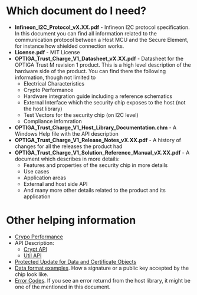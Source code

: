 # Which document do I need?

* **Infineon_I2C_Protocol_vX.XX.pdf** - Infineon I2C protocol specification. In this document you can find all information related to the communication protocol between a Host MCU and the Secure Element, for instance how shielded connection works.
* **License.pdf** - MIT License
* **OPTIGA_Trust_Charge_V1_Datasheet_vX.XX.pdf** - Datasheet for the OPTIGA Trust M revision 1 product. This is a high level description of the hardware side of the product. You can find there the following information, though not limited to
    * Electrical Characteristics
    * Crypto Performance
    * Hardware integration guide including a reference schematics
    * External Interface which the security chip exposes to the host (not the host library)
    * Test Vectors for the security chip (on I2C level)
    * Compliance infomration
* **OPTIGA_Trust_Charge_V1_Host_Library_Documentation.chm** - A Windows Help file with the API description
* **OPTIGA_Trust_Charge_V1_Release_Notes_vX.XX.pdf** - A history of changes for all the releases the product had
* **OPTIGA_Trust_Charge_V1_Solution_Reference_Manual_vX.XX.pdf** - A document which describes in more details:
    * Features and properties of the security chip in more details
    * Use cases
    * Application areas
    * External and host side API
    * And many more other details related to the product and its application

# Other helping information

* [Crypo Performance](Crypo_Performance.md)
* API Description:
  * [Crypt API](API_Crypt.md)
  * [Util API](API_Util.md)
* [Protected Update for Data and Certificate Objects](Protected_Update_for_Data_Objects.md)
* [Data format examples](https://github.com/Infineon/optiga-trust-charge/blob/master/documents/Data_format_examples.md). How a signature or a public key accepted by the chip look like.
* [Error Codes](Error_Codes.md). If you see an error returnd from the host library, it might be one of the mentioned in this document.
